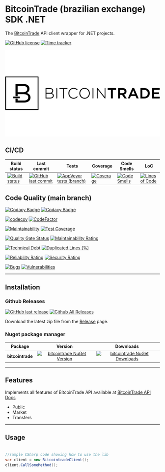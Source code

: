 # BitcoinTrade (brazilian exchange) SDK .NET

The [BitcoinTrade](https://bitcointrade.com.br) API client wrapper for .NET projects.

[![GitHub license](https://img.shields.io/github/license/guibranco/bitcointrade-sdk-dotnet)](https://github.com/guibranco/bitcointrade-sdk-dotnet)
[![Time tracker](https://wakatime.com/badge/github/guibranco/bitcointrade-sdk-dotnet.svg)](https://wakatime.com/badge/github/guibranco/bitcointrade-sdk-dotnet)


![Bitcointrade](https://raw.githubusercontent.com/guibranco/bitcointrade-sdk-dotnet/main/logo.png)


## CI/CD

| Build status | Last commit | Tests | Coverage | Code Smells | LoC | 
|--------------|-------------|-------|-------|-------|-------|
| [![Build status](https://ci.appveyor.com/api/projects/status/dekoywhywve3258w?svg=true)](https://ci.appveyor.com/project/guibranco/bitcointrade-sdk-dotnet) | [![GitHub last commit](https://img.shields.io/github/last-commit/guibranco/bitcointrade-sdk-dotnet/main)](https://github.com/guibranco/bitcointrade-sdk-dotnet) | [![AppVeyor tests (branch)](https://img.shields.io/appveyor/tests/guibranco/bitcointrade-sdk-dotnet/main?compact_message)](https://ci.appveyor.com/project/guibranco/bitcointrade-sdk-dotnet/branch/main/tests) | [![Coverage](https://sonarcloud.io/api/project_badges/measure?project=guibranco_bitcointrade-sdk-dotnet&metric=coverage&branch=main)](https://sonarcloud.io/dashboard?id=guibranco_bitcointrade-sdk-dotnet) | [![Code Smells](https://sonarcloud.io/api/project_badges/measure?project=guibranco_bitcointrade-sdk-dotnet&metric=code_smells&branch=main)](https://sonarcloud.io/dashboard?id=guibranco_bitcointrade-sdk-dotnet) | [![Lines of Code](https://sonarcloud.io/api/project_badges/measure?project=guibranco_bitcointrade-sdk-dotnet&metric=ncloc&branch=main)](https://sonarcloud.io/dashboard?id=guibranco_bitcointrade-sdk-dotnet) | 

## Code Quality (main branch)

[![Codacy Badge](https://app.codacy.com/project/badge/Grade/8bac161fe4584176bf8f681639c27ae9)](https://www.codacy.com/gh/guibranco/bitcointrade-sdk-dotnet/dashboard?utm_source=github.com&amp;utm_medium=referral&amp;utm_content=gguibranco/bitcointrade-sdk-dotnet&amp;utm_campaign=Badge_Grade)
[![Codacy Badge](https://app.codacy.com/project/badge/Coverage/8bac161fe4584176bf8f681639c27ae9)](https://www.codacy.com/gh/guibranco/bitcointrade-sdk-dotnet/dashboard?utm_source=github.com&utm_medium=referral&utm_content=guibranco/bitcointrade-sdk-dotnet&utm_campaign=Badge_Coverage)

[![codecov](https://codecov.io/gh/guibranco/bitcointrade-sdk-dotnet/branch/main/graph/badge.svg)](https://codecov.io/gh/guibranco/bitcointrade-sdk-dotnet)
[![CodeFactor](https://www.codefactor.io/repository/github/guibranco/bitcointrade-sdk-dotnet/badge)](https://www.codefactor.io/repository/github/guibranco/bitcointrade-sdk-dotnet)

[![Maintainability](https://api.codeclimate.com/v1/badges/9608176406607e244eed/maintainability)](https://codeclimate.com/github/guibranco/bitcointrade-sdk-dotnet/maintainability)
[![Test Coverage](https://api.codeclimate.com/v1/badges/9608176406607e244eed/test_coverage)](https://codeclimate.com/github/guibranco/bitcointrade-sdk-dotnet/test_coverage)

[![Quality Gate Status](https://sonarcloud.io/api/project_badges/measure?project=guibranco_bitcointrade-sdk-dotnet&metric=alert_status)](https://sonarcloud.io/dashboard?id=guibranco_bitcointrade-sdk-dotnet)
[![Maintainability Rating](https://sonarcloud.io/api/project_badges/measure?project=guibranco_bitcointrade-sdk-dotnet&metric=sqale_rating)](https://sonarcloud.io/dashboard?id=guibranco_bitcointrade-sdk-dotnet-dotnet)

[![Technical Debt](https://sonarcloud.io/api/project_badges/measure?project=guibranco_bitcointrade-sdk-dotnet&metric=sqale_index)](https://sonarcloud.io/dashboard?id=guibranco_bitcointrade-sdk-dotnet)
[![Duplicated Lines (%)](https://sonarcloud.io/api/project_badges/measure?project=guibranco_bitcointrade-sdk-dotnet&metric=duplicated_lines_density)](https://sonarcloud.io/dashboard?id=guibranco_bitcointrade-sdk-dotnet-dotnet)

[![Reliability Rating](https://sonarcloud.io/api/project_badges/measure?project=guibranco_bitcointrade-sdk-dotnet&metric=reliability_rating)](https://sonarcloud.io/dashboard?id=guibranco_bitcointrade-sdk-dotnet-dotnet)
[![Security Rating](https://sonarcloud.io/api/project_badges/measure?project=guibranco_bitcointrade-sdk-dotnet&metric=security_rating)](https://sonarcloud.io/dashboard?id=guibranco_bitcointrade-sdk-dotnet-dotnet)

[![Bugs](https://sonarcloud.io/api/project_badges/measure?project=guibranco_bitcointrade-sdk-dotnet&metric=bugs)](https://sonarcloud.io/dashboard?id=guibranco_bitcointrade-sdk-dotnet)
[![Vulnerabilities](https://sonarcloud.io/api/project_badges/measure?project=guibranco_bitcointrade-sdk-dotnet&metric=vulnerabilities)](https://sonarcloud.io/dashboard?id=guibranco_bitcointrade-sdk-dotnet-dotnet)

---

## Installation

### Github Releases

[![GitHub last release](https://img.shields.io/github/release-date/guibranco/bitcointrade-sdk-dotnet.svg?style=flat)](https://github.com/guibranco/bitcointrade-sdk-dotnet) [![Github All Releases](https://img.shields.io/github/downloads/guibranco/bitcointrade-sdk-dotnet/total.svg?style=flat)](https://github.com/guibranco/bitcointrade-sdk-dotnet)

Download the latest zip file from the [Release](https://github.com/guibranco/bitcointrade-sdk-dotnet/releases) page.

### Nuget package manager

| Package | Version | Downloads |
|------------------|:-------:|:-------:|
| **bitcointrade** | [![bitcointrade NuGet Version](https://img.shields.io/nuget/v/bitcointrade.svg?style=flat)](https://www.nuget.org/packages/bitcointrade/) | [![bitcointrade NuGet Downloads](https://img.shields.io/nuget/dt/bitcointrade.svg?style=flat)](https://www.nuget.org/packages/bitcointrade/) |

---

## Features

Implements all features of BitcoinTrade API available at [BitcoinTrade API Docs](https://apidocs.bitcointrade.com.br/)

- Public
- Market
- Transfers

---

## Usage

```cs

//sample CSharp code showing how to use the lib
var client = new BitcointradeClient();
client.CallSomeMethod();

```

